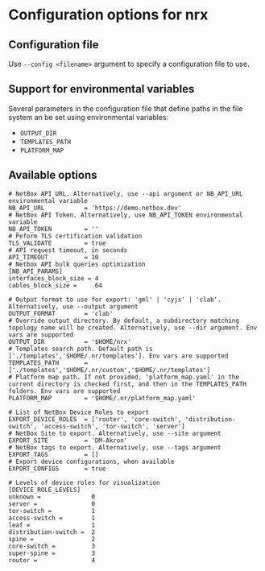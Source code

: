 # Configuration options for nrx

## Configuration file

Use `--config <filename>` argument to specify a configuration file to use.

## Support for environmental variables

Several parameters in the configuration file that define paths in the file system an be set using environmental variables:

- `OUTPUT_DIR`
- `TEMPLATES_PATH`
- `PLATFORM_MAP`

## Available options

```
# NetBox API URL. Alternatively, use --api argument or NB_API_URL environmental variable
NB_API_URL           = 'https://demo.netbox.dev'
# NetBox API Token. Alternatively, use NB_API_TOKEN environmental variable
NB_API_TOKEN         = ''
# Peform TLS certification validation
TLS_VALIDATE	     = true
# API request timeout, in seconds
API_TIMEOUT          = 10
# Netbox API bulk queries optimization
[NB_API_PARAMS]
interfaces_block_size = 4
cables_block_size =     64

# Output format to use for export: 'gml' | 'cyjs' | 'clab'. Alternatively, use --output argument
OUTPUT_FORMAT        = 'clab'
# Override output directory. By default, a subdirectory matching topology name will be created. Alternatively, use --dir argument. Env vars are supported
OUTPUT_DIR           = '$HOME/nrx'
# Templates search path. Default path is ['./templates','$HOME/.nr/templates']. Env vars are supported
TEMPLATES_PATH       = ['./templates','$HOME/.nr/custom','$HOME/.nr/templates']
# Platform map path. If not provided, 'platform_map.yaml' in the current directory is checked first, and then in the TEMPLATES_PATH folders. Env vars are supported
PLATFORM_MAP         = '$HOME/.nr/platform_map.yaml'

# List of NetBox Device Roles to export
EXPORT_DEVICE_ROLES  = ['router', 'core-switch', 'distribution-switch', 'access-switch', 'tor-switch', 'server']
# NetBox Site to export. Alternatively, use --site argument
EXPORT_SITE          = 'DM-Akron'
# NetBox tags to export. Alternatively, use --tags argument
EXPORT_TAGS          = []
# Export device configurations, when available
EXPORT_CONFIGS       = true

# Levels of device roles for visualization
[DEVICE_ROLE_LEVELS]
unknown =              0
server =               0
tor-switch =           1
access-switch =        1
leaf =                 1
distribution-switch =  2
spine =                2
core-switch =          3
super-spine =          3
router =               4
```
